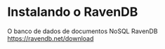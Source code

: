 # Instalando o RavenDB

O banco de dados de documentos NoSQL RavenDB 
https://ravendb.net/download

<!--stackedit_data:
eyJoaXN0b3J5IjpbMjAzMjY3NTE2NV19
-->